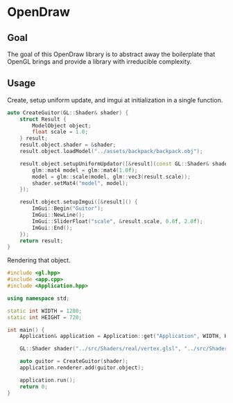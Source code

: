 # OpenDraw

## Goal

The goal of this OpenDraw library is to abstract away the boilerplate that
OpenGL brings and provide a library with irreducible complexity.

## Usage

Create, setup uniform update, and imgui at initialization in a single function.

```cpp
auto CreateGuitor(GL::Shader& shader) {
    struct Result {
        ModelObject object;
        float scale = 1.0;
    } result;
    result.object.shader = &shader;
    result.object.loadModel("../assets/backpack/backpack.obj");

    result.object.setupUniformUpdator([&result](const GL::Shader& shader){
        glm::mat4 model = glm::mat4(1.0f);
        model = glm::scale(model, glm::vec3(result.scale));
        shader.setMat4("model", model);
    });

    result.object.setupImgui([&result]() {
        ImGui::Begin("Guitor");
        ImGui::NewLine();
        ImGui::SliderFloat("scale", &result.scale, 0.0f, 2.0f);
        ImGui::End();
    });
    return result;
}
```

Rendering that object.

```cpp
#include <gl.hpp>
#include <app.cpp>
#include <Application.hpp>

using namespace std;

static int WIDTH = 1280;
static int HEIGHT = 720;

int main() {
    Application& application = Application::get("Application", WIDTH, HEIGHT);

    GL::Shader shader("../src/Shaders/real/vertex.glsl", "../src/Shaders/real/fragment.glsl");

    auto guitor = CreateGuitor(shader);
    application.renderer.add(guitor.object);

    application.run();
    return 0;
}
```
